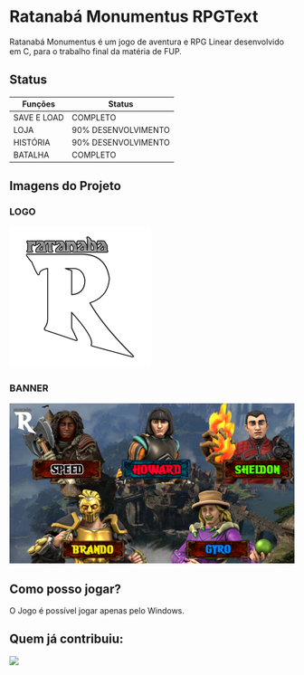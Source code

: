 # Ratanabá Monumentus RPGText

Ratanabá Monumentus é um jogo de aventura e RPG Linear desenvolvido em C, para o trabalho final da matéria de FUP.

## Status

Funções   | Status
--------- | ------
SAVE E LOAD | COMPLETO 
LOJA | 90% DESENVOLVIMENTO
HISTÓRIA | 90% DESENVOLVIMENTO
BATALHA | COMPLETO

## Imagens do Projeto

### LOGO
<img src="IMAGES/RATANABALOGO.PNG" width="250"/>

### BANNER
<img src="IMAGES/BANNERZINHA.png"/>

## Como posso jogar?

O Jogo é possível jogar apenas pelo Windows.

## Quem já contribuiu:

<a href="https://github.com/juniodevs/Ratanaba-Monumentus--RPGText/graphs/contributors">
  <img src="https://contrib.rocks/image?repo=juniodevs/Ratanaba-Monumentus--RPGText" />
</a>
